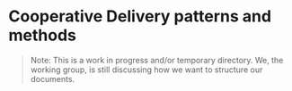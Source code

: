 # Cooperative Delivery patterns and methods

>Note: This is a work in progress and/or temporary directory. We, the working group, is still discussing how we want to structure our documents.